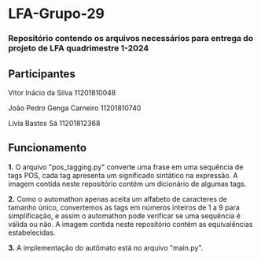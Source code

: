 # LFA-Grupo-29

<h3>Repositório contendo os arquivos necessários para entrega do projeto de LFA quadrimestre 1-2024</h3>

<h2>Participantes</h2>

Vitor Inácio da Silva 11201810048

João Pedro Genga Carneiro 11201810740

Lívia Bastos Sá 11201812368

<h2>Funcionamento</h2>

**1.** O arquivo "pos_tagging.py" converte uma frase em uma sequência de tags POS, cada tag apresenta um significado sintático na expressão. A imagem contida neste repositório contém um dicionário de algumas tags.

**2.** Como o automathon apenas aceita um alfabeto de caracteres de tamanho único, convertemos as tags em números inteiros de 1 a 9 para simplificação, e assim o automathon pode verificar se uma sequência é válida ou não. A imagem contida neste repositório contém as equivalências estabelecidas.

**3.** A implementação do autômato está no arquivo "main.py".

